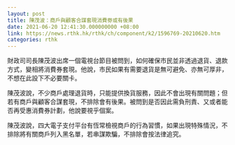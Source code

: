 ```yaml
---
layout: post
title: 陳茂波：商戶與顧客合謀套現消費劵或有後果
date: 2021-06-20 12:41:30.000000000 +08:00
link: https://news.rthk.hk/rthk/ch/component/k2/1596769-20210620.htm
categories: rthk
---
```


財政司司長陳茂波出席一個電視台節目被問到，如何確保市民並非透過退貨、退款方式，變相將消費券套現。他說，市民如果有需要退貨是無可避免、亦無可厚非，不想在此設下不必要關卡。

陳茂波說，不少商戶處理退貨時，只能提供換貨服務，因此不會出現有關問題；但若有商戶與顧客合謀套現，不排除會有後果。被問到是否因此需負刑責、又或者能否再受惠消費券計劃，他說要視乎個案。

陳茂波說，四大電子支付平台有恆常檢視商戶的行為習慣，如果出現特殊情況，不排除將有關商戶列入黑名單，若串謀欺騙，不排除會按法律追究。
